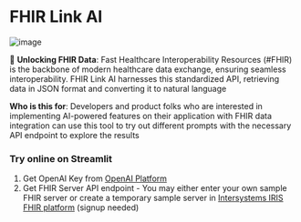 # FHIR Link AI

![image](https://github.com/ikram-shah/fhir-link-ai/assets/17762967/773e21c6-2457-496c-9ee2-a3810c96fd9a)

🔐 **Unlocking FHIR Data**: Fast Healthcare Interoperability Resources (#FHIR) is the backbone of modern healthcare data exchange, ensuring seamless interoperability. FHIR Link AI harnesses this standardized API, retrieving data in JSON format and converting it to natural language

**Who is this for**: Developers and product folks who are interested in implementing AI-powered features on their application with FHIR data integration can use this tool to try out different prompts with the necessary API endpoint to explore the results



### Try online on Streamlit
1. Get OpenAI Key from [OpenAI Platform](platform.openai.com)
2. Get FHIR Server API endpoint - You may either enter your own sample FHIR server or create a temporary sample server in [Intersystems IRIS FHIR platform](https://learning.intersystems.com/course/view.php?id=1492) (signup needed)
